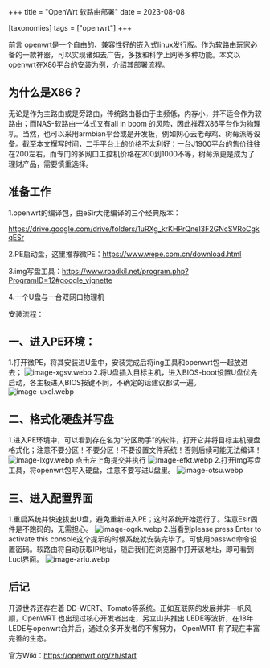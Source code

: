 +++
title = "OpenWrt 软路由部署"
date = 2023-08-08

[taxonomies]
tags = ["openwrt"]
+++


前言 openwrt是一个自由的、兼容性好的嵌入式linux发行版。作为软路由玩家必备的一款神器，可以实现诸如去广告，多拨和科学上网等多种功能。本文以openwrt在X86平台的安装为例，介绍其部署流程。
<!-- more -->
## 为什么是X86？

无论是作为主路由或是旁路由，传统路由器由于主频低，内存小，并不适合作为软路由；而NAS-软路由一体式又有all in boom 的风险，因此推荐X86平台作为物理机。当然，也可以采用armbian平台或是开发板，例如网心云老母鸡、树莓派等设备。截至本文撰写时间，二手平台上的价格不太利好：一台J1900平台的售价往往在200左右，而专门的多网口工控机价格在200到1000不等，树莓派更是成为了理财产品，需要慎重选择。

## 准备工作

1.openwrt的编译包，由eSir大佬编译的三个经典版本：

https://drive.google.com/drive/folders/1uRXg_krKHPrQneI3F2GNcSVRoCgkqESr

2.PE启动盘，这里推荐微PE：https://www.wepe.com.cn/download.html

3.img写盘工具：https://www.roadkil.net/program.php?ProgramID=12#google_vignette

4.一个U盘与一台双网口物理机

安装流程：

## 一、进入PE环境：

1.打开微PE，将其安装进U盘中，安装完成后将ing工具和openwrt包一起放进去；
![image-xgsv.webp](https://pic.dich.ink/1/2024/03/06/65e8665416902.webp)
2.将U盘插入目标主机，进入BIOS-boot设置U盘优先启动，各主板进入BIOS按键不同，不确定的话建议都试一遍。
![image-uxcl.webp](https://pic.dich.ink/1/2024/03/06/65e8665ae2917.webp)
## 二、格式化硬盘并写盘

1.进入PE环境中，可以看到存在名为“分区助手”的软件，打开它并将目标主机硬盘格式化；注意不要分区！不要分区！不要设置文件系统！否则后续可能无法编译！
![image-lxgv.webp](https://pic.dich.ink/1/2024/03/06/65e8666fc739c.webp)
点击左上角提交并执行
![image-efkt.webp](https://pic.dich.ink/1/2024/03/06/65e8667fc956e.webp)
2.打开img写盘工具，将openwrt包写入硬盘，注意不要写进U盘里。
![image-otsu.webp](https://pic.dich.ink/1/2024/03/06/65e86669be5c8.webp)
## 三、进入配置界面

1.重启系统并快速拔出U盘，避免重新进入PE；这时系统开始运行了。注意Esir固件是不跑码的，无需担心。
![image-ogrk.webp](https://pic.dich.ink/1/2024/03/06/65e8666b11d79.webp)
2.当看到please press Enter to activate this console这个提示的时候系统就安装完毕了。可使用passwd命令设置密码。软路由将自动获取IP地址，随后我们在浏览器中打开该地址，即可看到Lucl界面。
![image-ariu.webp](https://pic.dich.ink/1/2024/03/06/65e86687ef0fc.webp)
## 后记

开源世界还存在着 DD-WERT、Tomato等系统。正如互联网的发展并非一帆风顺，OpenWRT 也出现过核心开发者出走，另立山头推出 LEDE等波折，在18年LEDE与openwrt合并后，通过众多开发者的不懈努力， OpenWRT 有了现在丰富完善的生态。

官方Wiki：https://openwrt.org/zh/start

